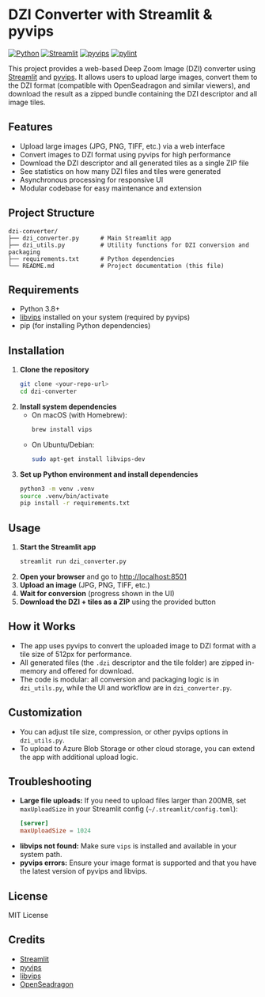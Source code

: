 # DZI Converter with Streamlit & pyvips

[![Python](https://img.shields.io/badge/python-3.8%2B-blue?logo=python)](https://www.python.org/) 
[![Streamlit](https://img.shields.io/badge/streamlit-%E2%9C%94%EF%B8%8F-brightgreen?logo=streamlit)](https://streamlit.io/) 
[![pyvips](https://img.shields.io/badge/pyvips-%E2%9C%94%EF%B8%8F-blueviolet?logo=python)](https://libvips.github.io/pyvips/)
[![pylint](https://github.com/gsaini/pyvips-dzi-converter/actions/workflows/pylint.yml/badge.svg)](https://github.com/gsaini/pyvips-dzi-converter/actions/workflows/pylint.yml)

This project provides a web-based Deep Zoom Image (DZI) converter using [Streamlit](https://streamlit.io/) and [pyvips](https://libvips.github.io/pyvips/). It allows users to upload large images, convert them to the DZI format (compatible with OpenSeadragon and similar viewers), and download the result as a zipped bundle containing the DZI descriptor and all image tiles.

## Features
- Upload large images (JPG, PNG, TIFF, etc.) via a web interface
- Convert images to DZI format using pyvips for high performance
- Download the DZI descriptor and all generated tiles as a single ZIP file
- See statistics on how many DZI files and tiles were generated
- Asynchronous processing for responsive UI
- Modular codebase for easy maintenance and extension

## Project Structure
```
dzi-converter/
├── dzi_converter.py      # Main Streamlit app
├── dzi_utils.py          # Utility functions for DZI conversion and packaging
├── requirements.txt      # Python dependencies
└── README.md             # Project documentation (this file)
```

## Requirements
- Python 3.8+
- [libvips](https://libvips.github.io/libvips/) installed on your system (required by pyvips)
- pip (for installing Python dependencies)

## Installation
1. **Clone the repository**
   ```sh
   git clone <your-repo-url>
   cd dzi-converter
   ```
2. **Install system dependencies**
   - On macOS (with Homebrew):
     ```sh
     brew install vips
     ```
   - On Ubuntu/Debian:
     ```sh
     sudo apt-get install libvips-dev
     ```
3. **Set up Python environment and install dependencies**
   ```sh
   python3 -m venv .venv
   source .venv/bin/activate
   pip install -r requirements.txt
   ```

## Usage
1. **Start the Streamlit app**
   ```sh
   streamlit run dzi_converter.py
   ```
2. **Open your browser** and go to [http://localhost:8501](http://localhost:8501)
3. **Upload an image** (JPG, PNG, TIFF, etc.)
4. **Wait for conversion** (progress shown in the UI)
5. **Download the DZI + tiles as a ZIP** using the provided button

## How it Works
- The app uses pyvips to convert the uploaded image to DZI format with a tile size of 512px for performance.
- All generated files (the `.dzi` descriptor and the tile folder) are zipped in-memory and offered for download.
- The code is modular: all conversion and packaging logic is in `dzi_utils.py`, while the UI and workflow are in `dzi_converter.py`.

## Customization
- You can adjust tile size, compression, or other pyvips options in `dzi_utils.py`.
- To upload to Azure Blob Storage or other cloud storage, you can extend the app with additional upload logic.

## Troubleshooting
- **Large file uploads:** If you need to upload files larger than 200MB, set `maxUploadSize` in your Streamlit config (`~/.streamlit/config.toml`):
  ```toml
  [server]
  maxUploadSize = 1024
  ```
- **libvips not found:** Make sure `vips` is installed and available in your system path.
- **pyvips errors:** Ensure your image format is supported and that you have the latest version of pyvips and libvips.

## License
MIT License

## Credits
- [Streamlit](https://streamlit.io/)
- [pyvips](https://libvips.github.io/pyvips/)
- [libvips](https://libvips.github.io/libvips/)
- [OpenSeadragon](https://openseadragon.github.io/)
